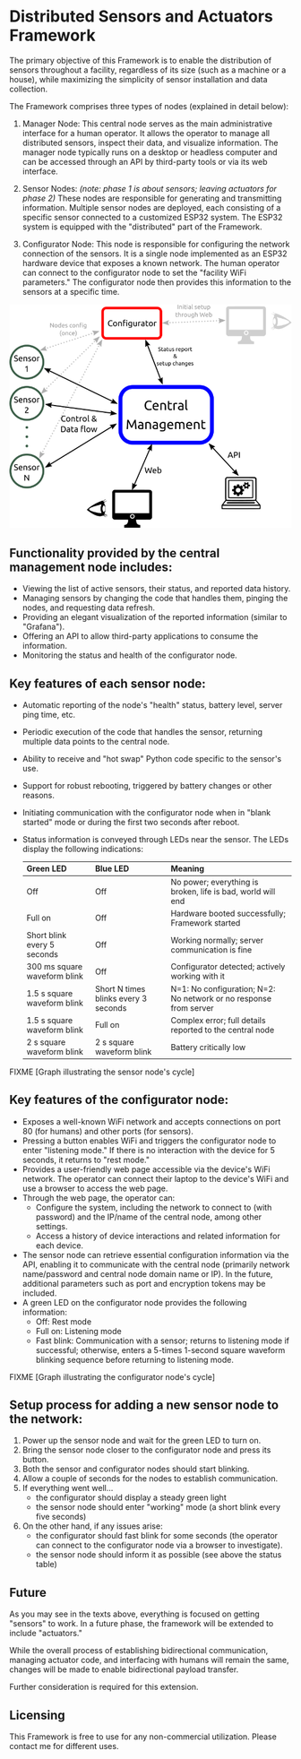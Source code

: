 # Distributed Sensors and Actuators Framework

The primary objective of this Framework is to enable the distribution of sensors throughout a facility, regardless of its size (such as a machine or a house), while maximizing the simplicity of sensor installation and data collection.

The Framework comprises three types of nodes (explained in detail below):

1. Manager Node: This central node serves as the main administrative interface for a human operator. It allows the operator to manage all distributed sensors, inspect their data, and visualize information. The manager node typically runs on a desktop or headless computer and can be accessed through an API by third-party tools or via its web interface.

2. Sensor Nodes: *(note: phase 1 is about sensors; leaving actuators for phase 2)* These nodes are responsible for generating and transmitting information. Multiple sensor nodes are deployed, each consisting of a specific sensor connected to a customized ESP32 system. The ESP32 system is equipped with the "distributed" part of the Framework.

3. Configurator Node: This node is responsible for configuring the network connection of the sensors. It is a single node implemented as an ESP32 hardware device that exposes a known network. The human operator can connect to the configurator node to set the "facility WiFi parameters." The configurator node then provides this information to the sensors at a specific time.

![System Architecture](media/system.png)


## Functionality provided by the central management node includes:

- Viewing the list of active sensors, their status, and reported data history.
- Managing sensors by changing the code that handles them, pinging the nodes, and requesting data refresh.
- Providing an elegant visualization of the reported information (similar to "Grafana").
- Offering an API to allow third-party applications to consume the information.
- Monitoring the status and health of the configurator node.


## Key features of each sensor node:

- Automatic reporting of the node's "health" status, battery level, server ping time, etc.
- Periodic execution of the code that handles the sensor, returning multiple data points to the central node.
- Ability to receive and "hot swap" Python code specific to the sensor's use.
- Support for robust rebooting, triggered by battery changes or other reasons.
- Initiating communication with the configurator node when in "blank started" mode or during the first two seconds after reboot.
- Status information is conveyed through LEDs near the sensor. The LEDs display the following indications:

    | Green LED | Blue LED | Meaning |
    | --- | --- | --- |
    | Off | Off | No power; everything is broken, life is bad, world will end |
    | Full on | Off | Hardware booted successfully; Framework started |
    | Short blink every 5 seconds | Off | Working normally; server communication is fine |
    | 300 ms square waveform blink | Off | Configurator detected; actively working with it |
    | 1.5 s square waveform blink | Short N times blinks every 3 seconds | N=1: No configuration; N=2: No network or no response from server |
    | 1.5 s square waveform blink | Full on | Complex error; full details reported to the central node |
    | 2 s square waveform blink | 2 s square waveform blink | Battery critically low |

FIXME [Graph illustrating the sensor node's cycle]

## Key features of the configurator node:

- Exposes a well-known WiFi network and accepts connections on port 80 (for humans) and other ports (for sensors).
- Pressing a button enables WiFi and triggers the configurator node to enter "listening mode." If there is no interaction with the device for 5 seconds, it returns to "rest mode."
- Provides a user-friendly web page accessible via the device's WiFi network. The operator can connect their laptop to the device's WiFi and use a browser to access the web page.
- Through the web page, the operator can:
    - Configure the system, including the network to connect to (with password) and the IP/name of the central node, among other settings.
    - Access a history of device interactions and related information for each device.
- The sensor node can retrieve essential configuration information via the API, enabling it to communicate with the central node (primarily network name/password and central node domain name or IP). In the future, additional parameters such as port and encryption tokens may be included.
- A green LED on the configurator node provides the following information:
    - Off: Rest mode
    - Full on: Listening mode
    - Fast blink: Communication with a sensor; returns to listening mode if successful; otherwise, enters a 5-times 1-second square waveform blinking sequence before returning to listening mode.

FIXME [Graph illustrating the configurator node's cycle]


## Setup process for adding a new sensor node to the network:

1. Power up the sensor node and wait for the green LED to turn on.
1. Bring the sensor node closer to the configurator node and press its button.
1. Both the sensor and configurator nodes should start blinking.
1. Allow a couple of seconds for the nodes to establish communication.
1. If everything went well...
    - the configurator should display a steady green light 
    - the sensor node should enter "working" mode (a short blink every five seconds)
1. On the other hand, if any issues arise:
    - the configurator should fast blink for some seconds (the operator can connect to the configurator node via a browser to investigate).
    - the sensor node should inform it as possible (see above the status table)


## Future

As you may see in the texts above, everything is focused on getting "sensors" to work. In a future phase, the framework will be extended to include "actuators." 

While the overall process of establishing bidirectional communication, managing actuator code, and interfacing with humans will remain the same, changes will be made to enable bidirectional payload transfer. 

Further consideration is required for this extension.


## Licensing

This Framework is free to use for any non-commercial utilization. Please contact me for different uses.
